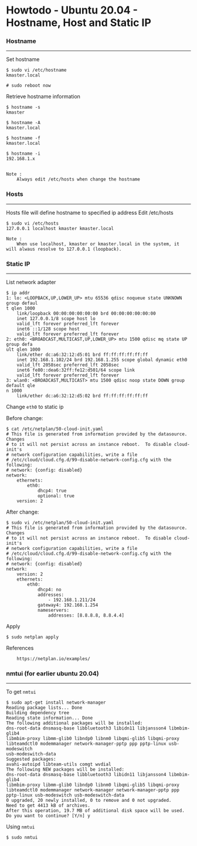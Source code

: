 Howtodo - Ubuntu 20.04 - Hostname, Host and Static IP
=====================================================

### Hostname
---
Set hostname

	$ sudo vi /etc/hostname
    kmaster.local

    # sudo reboot now

Retrieve hostname information

    $ hostname -s
    kmaster

    $ hostname -A
    kmaster.local

    $ hostname -f
    kmaster.local

    $ hostname -i
    192.168.1.x


    Note : 
        Always edit /etc/hosts when change the hostname

	

### Hosts
---------

Hosts file will define hostname to specified ip address
Edit /etc/hosts


	$ sudo vi /etc/hosts
    127.0.0.1 localhost kmaster kmaster.local

    Note : 
        When use localhost, kmaster or kmaster.local in the system, it will alwaus resolve to 127.0.0.1 (loopback).


### Static IP
-------------

List network adapter

    $ ip addr
    1: lo: <LOOPBACK,UP,LOWER_UP> mtu 65536 qdisc noqueue state UNKNOWN group defaul                                                                                                            t qlen 1000
        link/loopback 00:00:00:00:00:00 brd 00:00:00:00:00:00
        inet 127.0.0.1/8 scope host lo
        valid_lft forever preferred_lft forever
        inet6 ::1/128 scope host
        valid_lft forever preferred_lft forever
    2: eth0: <BROADCAST,MULTICAST,UP,LOWER_UP> mtu 1500 qdisc mq state UP group defa                                                                                                            ult qlen 1000
        link/ether dc:a6:32:12:d5:01 brd ff:ff:ff:ff:ff:ff
        inet 192.168.1.102/24 brd 192.168.1.255 scope global dynamic eth0
        valid_lft 2058sec preferred_lft 2058sec
        inet6 fe80::dea6:32ff:fe12:d501/64 scope link
        valid_lft forever preferred_lft forever
    3: wlan0: <BROADCAST,MULTICAST> mtu 1500 qdisc noop state DOWN group default qle                                                                                                            n 1000
        link/ether dc:a6:32:12:d5:02 brd ff:ff:ff:ff:ff:ff


Change `eth0` to static ip 
    
Before change:

    $ cat /etc/netplan/50-cloud-init.yaml
    # This file is generated from information provided by the datasource.  Changes
    # to it will not persist across an instance reboot.  To disable cloud-init's
    # network configuration capabilities, write a file
    # /etc/cloud/cloud.cfg.d/99-disable-network-config.cfg with the following:
    # network: {config: disabled}
    network:
        ethernets:
            eth0:
                dhcp4: true
                optional: true
        version: 2

After change:

    $ sudo vi /etc/netplan/50-cloud-init.yaml
    # This file is generated from information provided by the datasource.  Changes
    # to it will not persist across an instance reboot.  To disable cloud-init's
    # network configuration capabilities, write a file
    # /etc/cloud/cloud.cfg.d/99-disable-network-config.cfg with the following:
    # network: {config: disabled}
    network:
        version: 2
        ethernets:
            eth0:
                dhcp4: no
                addresses: 
                    - 192.168.1.211/24
                gateway4: 192.168.1.254
                nameservers:
                    addresses: [8.8.8.8, 8.8.4.4]

Apply

    $ sudo netplan apply

References

        https://netplan.io/examples/                    


### nmtui (for earlier ubuntu 20.04)
-------------------------------------

To get `nmtui`

    $ sudo apt-get install network-manager
    Reading package lists... Done
    Building dependency tree
    Reading state information... Done
    The following additional packages will be installed:
    dns-root-data dnsmasq-base libbluetooth3 libidn11 libjansson4 libmbim-glib4
    libmbim-proxy libmm-glib0 libndp0 libnm0 libqmi-glib5 libqmi-proxy
    libteamdctl0 modemmanager network-manager-pptp ppp pptp-linux usb-modeswitch
    usb-modeswitch-data
    Suggested packages:
    avahi-autoipd libteam-utils comgt wvdial
    The following NEW packages will be installed:
    dns-root-data dnsmasq-base libbluetooth3 libidn11 libjansson4 libmbim-glib4
    libmbim-proxy libmm-glib0 libndp0 libnm0 libqmi-glib5 libqmi-proxy
    libteamdctl0 modemmanager network-manager network-manager-pptp ppp
    pptp-linux usb-modeswitch usb-modeswitch-data
    0 upgraded, 20 newly installed, 0 to remove and 0 not upgraded.
    Need to get 4413 kB of archives.
    After this operation, 19.7 MB of additional disk space will be used.
    Do you want to continue? [Y/n] y


Using `nmtui`

    $ sudo nmtui

